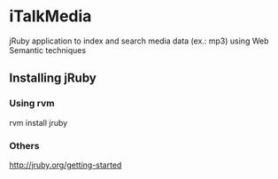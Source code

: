 iTalkMedia
==========

jRuby application to index and search media data (ex.: mp3) using Web Semantic techniques

## Installing jRuby

### Using rvm
rvm install jruby

### Others
http://jruby.org/getting-started

